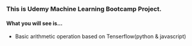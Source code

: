 ### This is Udemy Machine Learning Bootcamp Project.
#### What you will see is...
 - Basic arithmetic operation based on Tenserflow(python & javascript)
